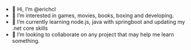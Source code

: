 - 👋 Hi, I’m @erichcl
- 👀 I’m interested in games, movies, books, boxing and developing. 
- 🌱 I’m currently learning node.js, java with springboot and updating my .net core skills
- 💞️ I’m looking to collaborate on any project that may help me learn something.


<!---
- 📫 How to reach me ...
erichcl/erichcl is a ✨ special ✨ repository because its `README.md` (this file) appears on your GitHub profile.
You can click the Preview link to take a look at your changes.
--->
